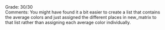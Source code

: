 Grade: 30/30  
Comments: You might have found it a bit easier to create a list that contains the average colors and just assigned the different places in new_matrix to that list rather than assigning each average color individually.